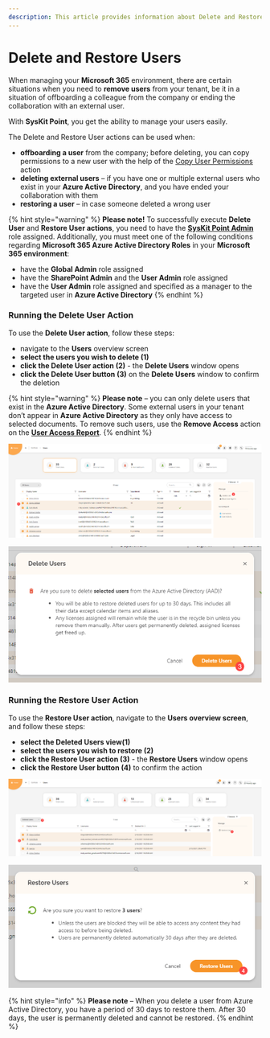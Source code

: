```yaml
---
description: This article provides information about Delete and Restore User actions
---
```


# Delete and Restore Users

When managing your **Microsoft 365** environment, there are certain situations when you need to **remove users** from your tenant, be it in a situation of offboarding a colleague from the company or ending the collaboration with an external user.

With **SysKit Point**, you get the ability to manage your users easily.

The Delete and Restore User actions can be used when:

* **offboarding a user** from the company; before deleting, you can copy permissions to a new user with the help of the [Copy User Permissions](https://docs.syskit.com/point/common-tasks/copy-user-permissions) action
* **deleting external users** – if you have one or multiple external users who exist in your **Azure Active Directory**, and you have ended your collaboration with them
* **restoring a user** – in case someone deleted a wrong user

{% hint style="warning" %}
**Please note!** To successfully execute **Delete User** and **Restore User actions**, you need to have the [**SysKit Point Admin**](https://docs.syskit.com/point/installation-and-configuration/enable-role-based-access#syskit-point-admins) role assigned. Additionally, you must meet one of the following conditions regarding **Microsoft 365 Azure Active Directory Roles** in your **Microsoft 365 environment**:

* have the **Global Admin** role assigned
* have the **SharePoint Admin** and the **User Admin** role assigned
* have the **User Admin** role assigned and specified as a manager to the targeted user in **Azure Active Directory**
{% endhint %}

### Running the Delete User Action

To use the **Delete User action**, follow these steps:

* navigate to the **Users** overview screen
* **select the users you wish to delete (1)**
* **click the Delete User action (2)** - the **Delete Users** window opens
* **click the Delete User button (3)** on the **Delete Users** window to confirm the deletion

{% hint style="warning" %}
**Please note** – you can only delete users that exist in the **Azure Active Directory**. Some external users in your tenant don’t appear in **Azure Active Directory** as they only have access to selected documents. To remove such users, use the **Remove Access** action on the [**User Access Report**](https://docs.syskit.com/point/common-tasks/check-access-for-specific-user).
{% endhint %}

![Users overview screen - Delete User action](../.gitbook/assets/0%20%284%29.png)

![Delete Users - Confirm action](../.gitbook/assets/1%20%284%29.png)

### Running the Restore User Action

To use the **Restore User action**, navigate to the **Users overview screen**, and follow these steps:
* **select the Deleted Users view(1)**
* **select the users you wish to restore (2)**
* **click the Restore User action (3)** - the **Restore Users** window opens
* **click the Restore User button (4)** to confirm the action

![User overview screen - deleted users view, Restore User action](../.gitbook/assets/2%20%284%29.png)

![Restore User Action popup screen](../.gitbook/assets/3%20%284%29%20%281%29.png)

{% hint style="info" %}
**Please note** – When you delete a user from Azure Active Directory, you have a period of 30 days to restore them. After 30 days, the user is permanently deleted and cannot be restored.
{% endhint %}



